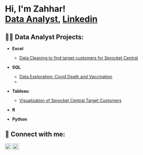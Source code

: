 <h1>Hi, I'm Zahhar! <br/><a href="https://github.com/Zahhar30">Data Analyst</a>, <a href="https://www.linkedin.com/in/mohamad-zahhar-izzat-zainudin-8286751b8/">Linkedin</a>

<h2>👨‍💻 Data Analyst Projects:</h2>

- <b>Excel</b>
  - [Data Cleaning to find target customers for Sprocket Central](https://github.com/Zahhar30/CleaningSprocket)
- <b>SQL</b>
  - [ Data Exploration: Covid Death and Vaccination](https://github.com/Zahhar30/Zahhar-Portfolio/blob/main/Covid%20query.sql)
  - 

- <b>Tableau</b>
  - [Visualization of Sprocket Central Target Customers](https://github.com/Zahhar30/Viz_Sprocket)
  
- <b>R</b>
  
- <b>Python</b>
  

<h2> 🤳 Connect with me:</h2>

  
[<img align="left" alt="Mohamad Zahhar | LinkedIn" width="22px" src="https://cdn.jsdelivr.net/npm/simple-icons@v3/icons/linkedin.svg" />][linkedin]
[<img align="left" alt="Mohamad Zahhar | Tableau" width="22px" src="https://cdn.jsdelivr.net/npm/simple-icons@3.13.0/icons/tableau.svg" />][tableau]

[tableau]: https://public.tableau.com/app/profile/zahhar8012
[linkedin]: https://www.linkedin.com/in/mohamad-zahhar-izzat-zainudin-8286751b8/
